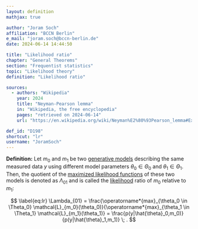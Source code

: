 ```yaml
---
layout: definition
mathjax: true

author: "Joram Soch"
affiliation: "BCCN Berlin"
e_mail: "joram.soch@bccn-berlin.de"
date: 2024-06-14 14:44:50

title: "Likelihood ratio"
chapter: "General Theorems"
section: "Frequentist statistics"
topic: "Likelihood theory"
definition: "Likelihood ratio"

sources:
  - authors: "Wikipedia"
    year: 2024
    title: "Neyman-Pearson lemma"
    in: "Wikipedia, the free encyclopedia"
    pages: "retrieved on 2024-06-14"
    url: "https://en.wikipedia.org/wiki/Neyman%E2%80%93Pearson_lemma#Example"

def_id: "D198"
shortcut: "lr"
username: "JoramSoch"
---
```



**Definition:** Let $m_0$ and $m_1$ be two [generative models](/D/gm) describing the same measured data $y$ using different model parameters $\theta_0 \in \Theta_0$ and $\theta_1 \in \Theta_1$. Then, the quotient of the [maximized likelihood functions](/D/mle) of these two models is denoted as $\Lambda_{01}$ and is called the [likelihood](/D/lf) ratio of $m_0$ relative to $m_1$:

$$ \label{eq:lr}
\Lambda_{01}
= \frac{\operatorname*{max}_{\theta_0 \in \Theta_0} \mathcal{L}_{m_0}(\theta_0)}{\operatorname*{max}_{\theta_1 \in \Theta_1} \mathcal{L}_{m_1}(\theta_1)}
= \frac{p(y|\hat{\theta}_0,m_0)}{p(y|\hat{\theta}_1,m_1)} \; .
$$